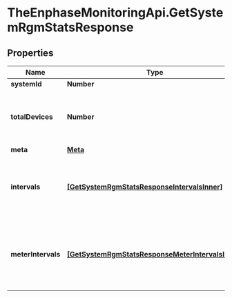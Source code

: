 # TheEnphaseMonitoringApi.GetSystemRgmStatsResponse

## Properties

Name | Type | Description | Notes
------------ | ------------- | ------------- | -------------
**systemId** | **Number** | System ID. | [optional] 
**totalDevices** | **Number** | Number of active revenue-grade meters for this system. | [optional] 
**meta** | [**Meta**](Meta.md) |  | [optional] 
**intervals** | [**[GetSystemRgmStatsResponseIntervalsInner]**](GetSystemRgmStatsResponseIntervalsInner.md) | A list of intervals between the requested start and end times. | [optional] 
**meterIntervals** | [**[GetSystemRgmStatsResponseMeterIntervalsInner]**](GetSystemRgmStatsResponseMeterIntervalsInner.md) | A list of intervals of a meter between the requested start and end times. | [optional] 



